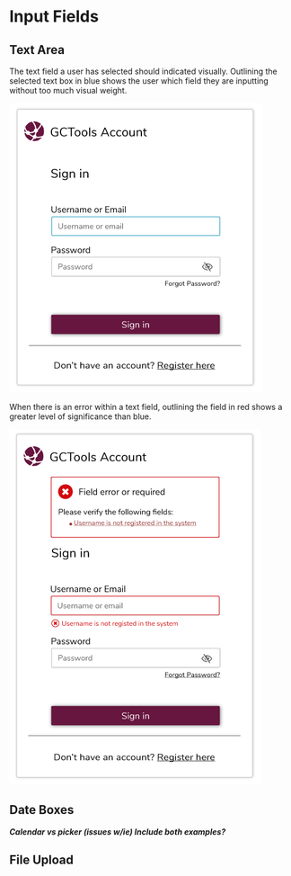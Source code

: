 # Input Fields

## Text Area

The text field a user has selected should indicated visually. Outlining the selected text box in blue shows the user which field they are inputting without too much visual weight.

![](/assets/Signing---Input-field.png)

When there is an error within a text field, outlining the field in red shows a greater level of significance than blue.

![](/assets/SignIn---Inline-Error.png)

## Date Boxes

_**Calendar vs picker \(issues w/ie\) Include both examples?**_

## File Upload



